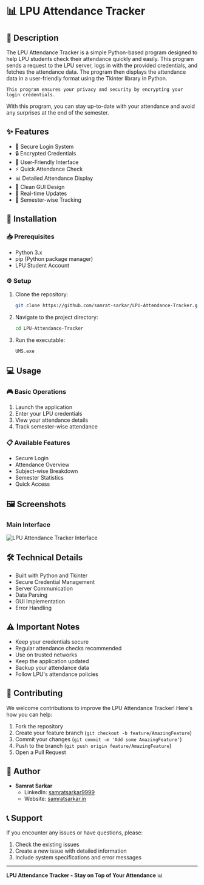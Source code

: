 # 📊 LPU Attendance Tracker

## 📝 Description
The LPU Attendance Tracker is a simple Python-based program designed to help LPU students check their attendance quickly and easily. This program sends a request to the LPU server, logs in with the provided credentials, and fetches the attendance data. The program then displays the attendance data in a user-friendly format using the Tkinter library in Python.

`This program ensures your privacy and security by encrypting your login credentials.`

With this program, you can stay up-to-date with your attendance and avoid any surprises at the end of the semester.

## ✨ Features
- 🔐 Secure Login System
- 🔒 Encrypted Credentials
- 📱 User-Friendly Interface
- ⚡ Quick Attendance Check
- 📊 Detailed Attendance Display
- 🎨 Clean GUI Design
- 🔄 Real-time Updates
- 📝 Semester-wise Tracking

## 🚀 Installation

### 📥 Prerequisites
- Python 3.x
- pip (Python package manager)
- LPU Student Account

### ⚙️ Setup
1. Clone the repository:
   ```bash
   git clone https://github.com/samrat-sarkar/LPU-Attendance-Tracker.git
   ```

2. Navigate to the project directory:
   ```bash
   cd LPU-Attendance-Tracker
   ```

3. Run the executable:
   ```bash
   UMS.exe
   ```

## 💻 Usage

### 🎮 Basic Operations
1. Launch the application
2. Enter your LPU credentials
3. View your attendance details
4. Track semester-wise attendance

### 📋 Available Features
- Secure Login
- Attendance Overview
- Subject-wise Breakdown
- Semester Statistics
- Quick Access

## 🖼️ Screenshots
### Main Interface
![LPU Attendance Tracker Interface](https://samrat-sarkar.github.io/LPU-Attendance-Tracker/Screenshot.png)

## 🛠️ Technical Details
- Built with Python and Tkinter
- Secure Credential Management
- Server Communication
- Data Parsing
- GUI Implementation
- Error Handling

## ⚠️ Important Notes
- Keep your credentials secure
- Regular attendance checks recommended
- Use on trusted networks
- Keep the application updated
- Backup your attendance data
- Follow LPU's attendance policies

## 🤝 Contributing
We welcome contributions to improve the LPU Attendance Tracker! Here's how you can help:

1. Fork the repository
2. Create your feature branch (`git checkout -b feature/AmazingFeature`)
3. Commit your changes (`git commit -m 'Add some AmazingFeature'`)
4. Push to the branch (`git push origin feature/AmazingFeature`)
5. Open a Pull Request

## 👤 Author
- **Samrat Sarkar**
  - LinkedIn: [samratsarkar9999](https://www.linkedin.com/in/samratsarkar9999/)
  - Website: [samratsarkar.in](https://samratsarkar.in/)

## 📞 Support
If you encounter any issues or have questions, please:
1. Check the existing issues
2. Create a new issue with detailed information
3. Include system specifications and error messages

---

**LPU Attendance Tracker - Stay on Top of Your Attendance** 📊
